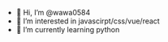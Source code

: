 - 👋 Hi, I’m @wawa0584
- 👀 I’m interested in javascirpt/css/vue/react
- 🌱 I’m currently learning python

<!---
wawa0584/wawa0584 is a ✨ special ✨ repository because its `README.md` (this file) appears on your GitHub profile.
You can click the Preview link to take a look at your changes.
--->
